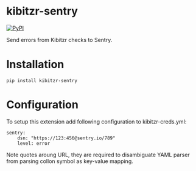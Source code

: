 # kibitzr-sentry

[![PyPI](https://badge.fury.io/py/kibitzr-sentry.svg)](https://pypi.org/project/kibitzr-sentry/)

Send errors from Kibitzr checks to Sentry.

# Installation

```
pip install kibitzr-sentry
```

# Configuration

To setup this extension add following configuration to kibitzr-creds.yml:

```
sentry:
    dsn: "https://123:456@sentry.io/789"
    level: error
```

Note quotes aroung URL, they are required to disambiguate
YAML parser from parsing collon symbol as key-value mapping.
